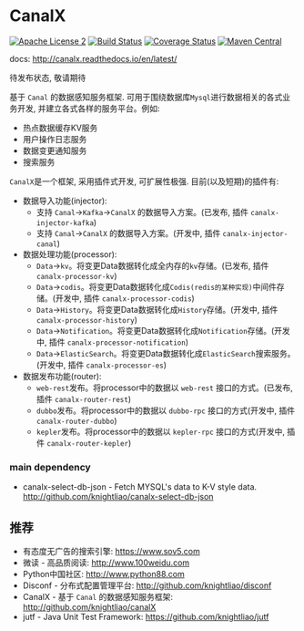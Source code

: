 CanalX 
=======

[![Apache License 2](https://img.shields.io/badge/license-ASF2-blue.svg)](https://www.apache.org/licenses/LICENSE-2.0.txt)
[![Build Status](https://travis-ci.org/knightliao/CanalX.svg?branch=master)](https://travis-ci.org/knightliao/CanalX) 
[![Coverage Status](https://coveralls.io/repos/github/knightliao/CanalX/badge.svg?branch=master)](https://coveralls.io/github/knightliao/CanalX?branch=master)
[![Maven Central](https://maven-badges.herokuapp.com/maven-central/com.github.knightliao.canalx/canalx/badge.svg?style=plastic)](https://maven-badges.herokuapp.com/maven-central/com.github.knightliao.canalx/canalx)

docs: http://canalx.readthedocs.io/en/latest/

待发布状态, 敬请期待

基于 `Canal` 的数据感知服务框架. 可用于围绕数据库`Mysql`进行数据相关的各式业务开发, 并建立各式各样的服务平台。例如:

- 热点数据缓存KV服务
- 用户操作日志服务
- 数据变更通知服务
- 搜索服务

`CanalX`是一个框架, 采用插件式开发, 可扩展性极强. 目前(以及短期)的插件有:

- 数据导入功能(injector):
	- 支持 `Canal`->`Kafka`->`CanalX` 的数据导入方案。(已发布, 插件 `canalx-injector-kafka`)
	- 支持 `Canal`->`CanalX` 的数据导入方案。(开发中, 插件 `canalx-injector-canal`)
- 数据处理功能(processor):
	- `Data`->`kv`。将变更Data数据转化成全内存的`kv`存储。(已发布, 插件 `canalx-processor-kv`)
	- `Data`->`codis`。将变更Data数据转化成`Codis(redis的某种实现)`中间件存储。(开发中, 插件 `canalx-processor-codis`)
	- `Data`->`History`。将变更Data数据转化成`History`存储。(开发中, 插件 `canalx-processor-history`)
	- `Data`->`Notification`。将变更Data数据转化成`Notification`存储。(开发中, 插件 `canalx-processor-notification`)
	- `Data`->`ElasticSearch`。将变更Data数据转化成`ElasticSearch`搜索服务。(开发中, 插件 `canalx-processor-es`)
- 数据发布功能(router):
	- `web-rest`发布。将processor中的数据以 `web-rest` 接口的方式。(已发布, 插件 `canalx-router-rest`)
	- `dubbo`发布。将processor中的数据以 `dubbo-rpc` 接口的方式(开发中, 插件 `canalx-router-dubbo`)
	- `kepler`发布。将processor中的数据以 `kepler-rpc` 接口的方式(开发中, 插件 `canalx-router-kepler`)

### main dependency

- canalx-select-db-json - Fetch MYSQL's data to K-V style data.  http://github.com/knightliao/canalx-select-db-json

## 推荐

- 有态度无广告的搜索引擎: https://www.sov5.com
- 微读 - 高品质阅读: http://www.100weidu.com
- Python中国社区: http://www.python88.com
- Disconf - 分布式配置管理平台: http://github.com/knightliao/disconf
- CanalX - 基于 `Canal` 的数据感知服务框架: http://github.com/knightliao/canalX
- jutf - Java Unit Test Framework: https://github.com/knightliao/jutf

